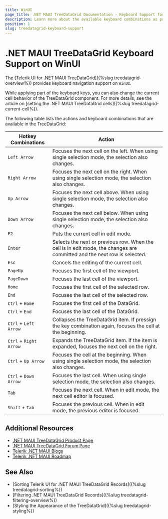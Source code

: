 ```yaml
---
title: WinUI
page_title: .NET MAUI TreeDataGrid Documentation - Keyboard Support for WinUI
description: Learn more about the available keyboard combinations as part of the supported Telerik UI for .NET MAUI TreeDataGrid accessibility standards.
position: 1
slug: treedatagrid-keyboard-support
---
```


# .NET MAUI TreeDataGrid Keyboard Support on WinUI

The [Telerik UI for .NET MAUI TreeDataGrid]({%slug treedatagrid-overview%}) provides keyboard navigation support on `WinUI`.

While applying part of the keyboard keys, you can also change the current cell behavior of the TreeDataGrid component. For more details, see the article on [setting the .NET MAUI TreeDataGrid cells]({%slug treedatagrid-current-cell%}).

The following table lists the actions and keyboard combinations that are available in the TreeDataGrid:

| Hotkey Combinations  | Action 		   |
|----------------------|-------------------|
| `Left Arrow` | Focuses the next cell on the left. When using single selection mode, the selection also changes. |
| `Right Arrow` | Focuses the next cell on the right. When using single selection mode, the selection also changes. |
| `Up Arrow` | Focuses the next cell above. When using single selection mode, the selection also changes. |
| `Down Arrow` | Focuses the next cell below. When using single selection mode, the selection also changes. |
| `F2` | Puts the current cell in edit mode. |
| `Enter` | Selects the next or previous row. When the cell is in edit mode, the changes are committed and the next row is selected. |
| `Esc`	| Cancels the editing of the current cell. |
| `PageUp` | Focuses the first cell of the viewport. |
| `PageDown` | Focuses the last cell of the viewport. |
| `Home` | Focuses the first cell of the selected row. |
| `End`	| Focuses the last cell of the selected row. |
| `Ctrl` + `Home`| Focuses the first cell of the DataGrid. |
| `Ctrl` + `End`| Focuses the last cell of the DataGrid. |
| `Ctrl` + `Left Arrow` | Collapses the TreeDataGrid item. If pressign the key combination again, focuses the cell at the beginning. |
| `Ctrl` + `Right Arrow` | Expands the TreeDataGrid item. If the item is expanded, focuses the next cell on the right. |
| `Ctrl` + `Up Arrow` | Focuses the cell at the beginning. When using single selection mode, the selection also changes. |
| `Ctrl` + `Down Arrow` | Focuses the last cell. When using single selection mode, the selection also changes. |
| `Tab` | Focuses the next cell. When in edit mode, the next cell editor is focused. |
| `Shift` + `Tab` | Focuses the previous cell. When in edit mode, the previous editor is focused. |

## Additional Resources

- [.NET MAUI TreeDataGrid Product Page](https://www.telerik.com/maui-ui/treedatagrid)
- [.NET MAUI TreeDataGrid Forum Page](https://www.telerik.com/forums/maui?tagId=1801)
- [Telerik .NET MAUI Blogs](https://www.telerik.com/blogs/mobile-net-maui)
- [Telerik .NET MAUI Roadmap](https://www.telerik.com/support/whats-new/maui-ui/roadmap)

## See Also

- [Sorting Telerik UI for .NET MAUI TreeDataGrid Records]({%slug treedatagrid-sorting%})
- [Filtering .NET MAUI TreeDataGrid Records]({%slug treedatagrid-filtering-overview%})
- [Styling the Appearance of the TreeDataGrid]({%slug treedatagrid-styling%})
